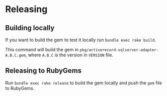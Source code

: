 # Releasing

## Building locally

If you want to build the gem to test it locally run `bundle exec rake build`.

This command will build the gem in `pkg/activerecord-sqlserver-adapter-A.B.C.gem`, where `A.B.C` is the version in `VERSION` file.

## Releasing to RubyGems

Run `bundle exec rake release` to build the gem locally and push the `gem` file to RubyGems.
